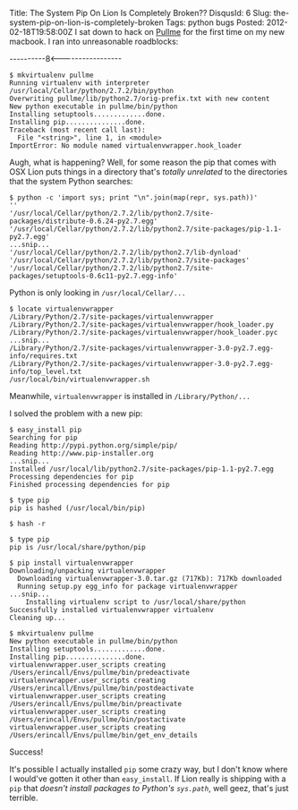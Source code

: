 Title: The System Pip On Lion Is Completely Broken??
DisqusId: 6
Slug: the-system-pip-on-lion-is-completely-broken
Tags:
    python
    bugs
Posted: 2012-02-18T19:58:00Z
I sat down to hack on [Pullme](https://github.com/erincall/pullme) for the first time on my new macbook. I ran into unreasonable roadblocks:

----------8<-----------------

```
$ mkvirtualenv pullme
Running virtualenv with interpreter /usr/local/Cellar/python/2.7.2/bin/python
Overwriting pullme/lib/python2.7/orig-prefix.txt with new content
New python executable in pullme/bin/python
Installing setuptools.............done.
Installing pip...............done.
Traceback (most recent call last):
  File "<string>", line 1, in <module>
ImportError: No module named virtualenvwrapper.hook_loader
```

Augh, what is happening? Well, for some reason the pip that comes with OSX Lion puts things in a directory that's _totally unrelated_ to the directories that the system Python searches:

```
$ python -c 'import sys; print "\n".join(map(repr, sys.path))'
''
'/usr/local/Cellar/python/2.7.2/lib/python2.7/site-packages/distribute-0.6.24-py2.7.egg'
'/usr/local/Cellar/python/2.7.2/lib/python2.7/site-packages/pip-1.1-py2.7.egg'
...snip...
'/usr/local/Cellar/python/2.7.2/lib/python2.7/lib-dynload'
'/usr/local/Cellar/python/2.7.2/lib/python2.7/site-packages'
'/usr/local/Cellar/python/2.7.2/lib/python2.7/site-packages/setuptools-0.6c11-py2.7.egg-info'
```

Python is only looking in `/usr/local/Cellar/...`

```
$ locate virtualenvwrapper
/Library/Python/2.7/site-packages/virtualenvwrapper
/Library/Python/2.7/site-packages/virtualenvwrapper/hook_loader.py
/Library/Python/2.7/site-packages/virtualenvwrapper/hook_loader.pyc
...snip...
/Library/Python/2.7/site-packages/virtualenvwrapper-3.0-py2.7.egg-info/requires.txt
/Library/Python/2.7/site-packages/virtualenvwrapper-3.0-py2.7.egg-info/top_level.txt
/usr/local/bin/virtualenvwrapper.sh
```

Meanwhile, `virtualenvwrapper` is installed in `/Library/Python/...`

I solved the problem with a new pip:

```
$ easy_install pip
Searching for pip
Reading http://pypi.python.org/simple/pip/
Reading http://www.pip-installer.org
...snip...
Installed /usr/local/lib/python2.7/site-packages/pip-1.1-py2.7.egg
Processing dependencies for pip
Finished processing dependencies for pip

$ type pip
pip is hashed (/usr/local/bin/pip)

$ hash -r

$ type pip
pip is /usr/local/share/python/pip

$ pip install virtualenvwrapper
Downloading/unpacking virtualenvwrapper
  Downloading virtualenvwrapper-3.0.tar.gz (717Kb): 717Kb downloaded
  Running setup.py egg_info for package virtualenvwrapper
...snip...
    Installing virtualenv script to /usr/local/share/python
Successfully installed virtualenvwrapper virtualenv
Cleaning up...

$ mkvirtualenv pullme
New python executable in pullme/bin/python
Installing setuptools.............done.
Installing pip...............done.
virtualenvwrapper.user_scripts creating /Users/erincall/Envs/pullme/bin/predeactivate
virtualenvwrapper.user_scripts creating /Users/erincall/Envs/pullme/bin/postdeactivate
virtualenvwrapper.user_scripts creating /Users/erincall/Envs/pullme/bin/preactivate
virtualenvwrapper.user_scripts creating /Users/erincall/Envs/pullme/bin/postactivate
virtualenvwrapper.user_scripts creating /Users/erincall/Envs/pullme/bin/get_env_details
```

Success!

It's possible I actually installed `pip` some crazy way, but I don't know where I would've gotten it other than `easy_install`. If Lion really is shipping with a `pip` that _doesn't install packages to Python's `sys.path`_, well geez, that's just terrible.

